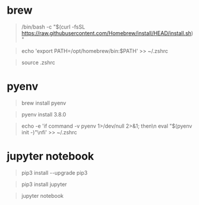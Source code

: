 # brew
> /bin/bash -c "$(curl -fsSL https://raw.githubusercontent.com/Homebrew/install/HEAD/install.sh)"

> echo 'export PATH=/opt/homebrew/bin:$PATH' >> ~/.zshrc

> source .zshrc

# pyenv
> brew install pyenv

> pyenv install 3.8.0

> echo -e 'if command -v pyenv 1>/dev/null 2>&1; then\n  eval "$(pyenv init -)"\nfi' >> ~/.zshrc

# jupyter notebook
> pip3 install --upgrade pip3

> pip3 install jupyter

> jupyter notebook
